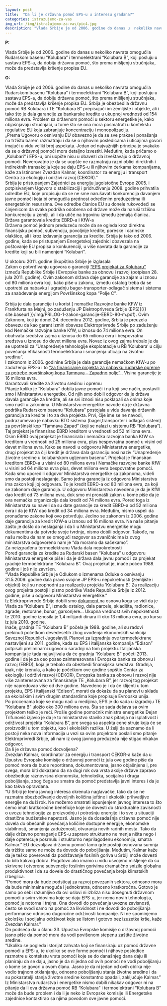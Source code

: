 ```yaml
---
layout: post
title:  "Da li je državna pomoć EPS-u u interesu građana?"
categories: istrazujemo-za-vas
img_url: /img/istražujemo-za-vas/pic4.jpg
description: "Vlada Srbije je od 2006. godine do danas u  nekoliko navrata omogućila Rudarskom basenu “Kolubara” i termoelektrani “Kolubara B”, koji posluju u sastavu EPS-a, da dobiju državnu pomoć, što prema mišljenju stručnjaka, može da predstavlja kršenje propisa EU."
---
```


**P:**

<div class="justify">
Vlada Srbije je od 2006. godine do danas u  nekoliko navrata omogućila Rudarskom basenu “Kolubara” i termoelektrani “Kolubara B”, koji posluju u sastavu EPS-a, da dobiju državnu pomoć, što prema mišljenju stručnjaka, može da predstavlja kršenje propisa EU.</div>


**O:**
<div class="justify">
Vlada Srbije je od 2006. godine do danas u  nekoliko navrata omogućila Rudarskom basenu “Kolubara” i termoelektrani “Kolubara B”, koji posluju u sastavu EPS-a, da dobiju državnu pomoć, što prema mišljenju stručnjaka, može da predstavlja kršenje propisa EU. Srbija je obezbedila državnu pomoć RB Kolubara i TE “Kolubara B” prepisujući im zemljište i objekte, ali i tako što je dala garancije za bankarske kredite u ukupnoj vrednosti od 154 miliona evra. Problem sa državnom pomoći u sektoru energetike je, kako objašnjavaju stručnjaci, u tome što se ona mora posmatrati u kontekstu regulative EU koja zabranjuje koncentraciju i monopolizaciju.<br/>
„Prema Ugovoru o osnivanju EU obavezno je da se sve prakse i ponašanja na tržištu barem razmatraju i da se o njihovim posledicama i uticajima govori imajući u vidu veliki broj aspekata. Jedan od najvažnijih principa je svakako da se o državnoj pomoći mora detaljno izvestiti. Međutim, kada pričamo o „Kolubari“ i EPS-u, oni uopšte nisu u obavezi da izveštavaju o državnoj pomoći. Neverovatno je da se uopšte ne razmatraju razni oblici direktnih i indirektnih transakcija koje se daju EPS-u ili njihovim ćerkama kompanijama, kaže za Istinomer Zvezdan Kalmar, koordinator za energiju i transport Centra za ekologiju i održivi razvoj (CEKOR).” <br/>
Srbija je pristupanjem Zajednici za energiju jugoistočne Evrope 2005. i potpisivanjem Ugovora o stabilizaciji i pridruživanju 2008. godine prihvatila odredbe EU, koje propisuju da se ne sme narušavati konkurencija davanjem javne pomoći koja bi omogućila prednost određenim preduzećima ili energetskim resursima. Ove odredbe članice EU su donele rukovodeći se činjenicom da svaka podrška odobrena od države može da naruši tržišnu konkurenciju u zemlji, ali i da utiče na trgovinu između zemalja članica.<br/>
Država garantovala kredite EBRD-a i KfW-a<br/>
Državna pomoć jednom preduzeću može da se ogleda kroz direktnu finansijsku pomoć, subvenciju, povoljnije kredite, poreske i carinske olakšice, ali i kroz izdavanje garancija za kredite. Srbija je tako od 2006. godine, kada se pristupanjem Energetskoj zajednici obavezala na poštovanje EU propisa o konkurenciji, u više navrata dala garancije za kredite koji su bili namenjeni “Kolubari”.<br/>

U oktobru 2011. godine Skupština Srbije je izglasala  <br/>
Zakon o potvrđivanju ugovora o garanciji <a href="{{ site.baseurl }}/storage/pdf/PPRILOG-1-zakon-garancije-EBRD-80-m.pdf"> “EPS projekat za Kolubaru” </a> između Republike Srbije i Evropske banke za obnovu i razvoj (potpisan 28. jula 2011. godine). Ovim zakonom država daje garancije za zajam u iznosu od 80 miliona evra koji, kako piše u zakonu, između ostalog treba da se upotrebi za nabavku i ugradnju bager-transporter-odlagač sistema i sistema za snabdevanja energijom Površinskog kopa “Polje C”.<br/><br/>
Srbija je dala garancije i u korist [ nemačke Razvojne banke KFW iz Frankfurta na Majni, po zaduženju JP Elektroprivreda Srbije (EPS)]({{ site.baseurl }}/img/PRILOG-1-zakon-garancije-EBRD-80-m.pdf). Ovim Zakonom, koji je donet 24. decembra 2012. godine, Srbija je preuzela obavezu da kao garant izmiri obaveze Elektroprivrede Srbije po zaduženju kod Nemačke razvojne banke KfW, u iznosu do 74 miliona evra. On obuhvata sredstva zajma u iznosu do 65 miliona evra i bespovratna sredstva u iznosu do devet miliona evra. Novac iz ovog zajma trebalo je da se upotrebi za “Unapređenje tehnologije eksploatacije u RB ’Kolubara’ u cilju povećanja efikasnosti termoelektrana i smanjenja uticaja na životnu sredinu”.<br/>
I zakonom iz 2006. godinine Srbija je dala garancije nemačkom KfW-u  po zaduženju EPS-a i to <a href="{{ site.baseurl }}/storage/pdf/PRILOG-3-garancije-KfW-2006.docx"> “za finansiranje projekta za nabavku rudarske opreme za potrebe površinskog kopa Tamnava – Zapadno polje” </a>. Visina garancije je 16 miliona evra.<br/>
Garantovali kredite za životnu sredinu i opremu<br/>
Pitanje koliko je “Kolubara” dobila javne pomoći i na koji sve način, postavili smo i Ministarstvu energetike. Od njih smo dobili odgovor da je država davala garancije za kredite, ali se svi iznosi nisu poklapali sa onima koje smo našli u zakonima. U Ministarstvu energetike navode da je državna podrška Rudarskom basenu “Kolubara” postojala u vidu davanja državnih garancija za kredite i to za dva projekta. Prvi, čije ime se ne navodi, podrazumevao je nabavku BTO sistema (bager,transporter i odlagač sistem) za površinski kop “Tamnava Zapad” (koji se nalazi u sistemu RB “Kolubara”). Taj projekat je finansirao EBRD kreditom u vrednosti od 52 miliona evra. Osim EBRD ovaj projekat je finansirala i nemačka razvojna banka KfW sa kreditom u vrednosti od 25 miliona evra, plus bespovratna pomoć u visini od devet miliona evra. Kako se navodi u odgovoru Ministarstva energetike, drugi projekat za čiji kredit je država dala garanciju nosi naziv “Unapređenje životne sredine u kolubarskom ugljenom basenu”. Projekat je finansiran kreditom EBRD-a u visini od 80 miliona evra i Nemačke razvojne banke KfW u visini od 64 miliona evra plus, devet miliona evra bespovratne pomoći.<br/>
Kada smo uporedili odgovor Ministarstva energetike sa zakonoma, videli smo da postoji neslaganje. Samo jedna garancija iz odgovora Ministarstva ima zakon koji joj odgovara. To je kredit EBRD-a od 80 miliona evra, za koji se zakonom daje garancija. U odgovoru Ministarstva navedeno je da je KfW dao kredit od 73 miliona evra, dok smo mi pronašli zakon u kome piše da je ova nemačka organizacija dala kredit od 74 miliona evra. Pored toga iz Ministarstva su naveli da su date garancije za kredit EBRD-a od 52 miliona evra i da je KfW dao kredit od 34 miliona evra. Međutim, nismo uspeli da pronađemo zakone koji ovo potvrđuju. Jedino se zakonom iz 2006. godine daje garancija za kredit KfW-a u iznosu od 16 miliona evra. Na naše pitanje zašto je došlo do neslaganja i da li u Ministarstvu energetike mogu dokumentima da potvrde svoje tvrdnje, nismo dobili odgovor. Takođe, na našu molbu da nam se omogući razgovor sa zvaničnicima iz ovog ministarstva odgovoreno nam je “da moramo da sačekamo”.<br/>
Za neizgrađenu termoelektranu Vlada dala nepokretnosti<br/>
Pored garancija za kredite za Rudarski basen “Kolubara” u odgovoru Ministarstva energetike piše i da je država dala javnu pomoć i za projekat gradnje termoelektrane “Kolubara B”. Ovaj projekat je, inače počeo 1988. godine i još nije završen.<br/>
“Vlada Republike Srbije je Odlukom o izmenama Odluke o osnivanju 31.5.2009. godine dala pravo svojine JP EPS-u nepokretnosti (zemljište i objekti) koji su neophodni za realizaciju projekta ’Kolubara B’. Za realizaciju ovog projekta postoji i pismo podrške Vlade Republike Srbije iz 2012. godine, piše u odgovoru Ministarstva energetike.” <br/>
Iz Elektroprivrede Srbije dobili smo <a href="{{ site.baseurl }}/storage/pdf/PRILOG-3-garancije-KfW-2006.docx"> dokument </a>  na osnovu koga se vidi da je Vlada za “Kolubaru B”, između ostalog, dala parcele, skladišta, radionice, zgrade, restorane, bunar, garsonjere… Ukupna vrednost svih nepokretnosti te 2010. godine iznosila je 1,4 milijardi dinara ili oko 13 miliona evra, po kursu iz jula 2010. godine.<br/>
Inače, gradnja TE “Kolubara B” počela je 1988. godine, ali su radovi prekinuti početkom devedesetih zbog uvođenja ekonomskih sankcija Saveznoj Republici Jugoslaviji. Planovi za izgradnju ove termoelektrane nastavljeni su 2011. godine, kada su EPS i italijanska kompanija “Edison” potpisali preliminarni ugovor o saradnji na tom projektu. Italijanska kompanija je tada najavljivala da će gradnja “Kolubare B” početi 2013. godine i da je za ceo posao zainteresovana i Evropska banka za obnovu i razvoj (EBRD), koja je trebalo da obezbedi finansijska sredstva. Gradnja, ipak, nije krenula, a kako je početkom ove godine sopštio Centar za ekologiju i održivi razvoj (CEKOR), Evropska banka za obnovu i razvoj nije više zainteresovana za finansiranje TE „Kolubara B”, jer razvoj tog projekat nije napredovao više od dve godine. Navedeno je i da će klijenti u tom projektu, EPS i italijanski “Edison”, morati da dokažu da su planovi u skladu sa ekološkim i svim drugim standardima koje propisuje Evropska unija.<br/>
Po procenama koje se mogu naći u medijima, EPS je do sada u izgradnju TE “Kolubara B” uložio oko 300 miliona evra. Šta se sada dešava sa ovim projektom teško je reći. Prošle godine pomoćnik ministra energetike Dejan Trifunović izjavio je da je to ministarstvo stavilo znak pitanja na isplativost i održivost projekta “Kolubara B”, pre svega sa aspekta cene struje koja će se proizvoditi u tom objektu, kao i ekoloških razlika. U želji da saznamo da li postoji neka nova informacija u vezi sa ovim projektom poslali smo pitanje Elektroprivredi Srbije, ali nam iz ovog javnog preduzeća nije stigao nikakav odgovor.<br/>
Da li je državna pomoć dozvoljena?<br/>
Zvezdan Kalmar, koordinator za energiju i transport CEKOR-a kaže da u Upustvu Evropske komisije o državnoj pomoći iz jula ove godine piše da pomoć mora da bude reportirana, dokumentovana, jasno objašnjena i, pre svega, mora biti dokazano da na dugi rok ova vrsta akcije države zapravo obezbeđuje raznovrsna ekonomska, tehnološka, socijalna i druga poboljšanja, zbog čega se smatra da pomoć predstavlja javni interes i da je kao takva opravdana.<br/>
“U Srbiji je tema javnog interesa okrenuta naglavačke, tako da se ne razmatra obezbeđivanje dovoljnih količina jeftine i ekološki prihvatljive energije na duži rok. Ne možemo smatrati ispunjenjem javnog interesa to što ćemo imati kratkoročne beneficije koje će dovesti do strukturalne zavisnosti o uvozu tehnologije za proizvodnju i potrošnju energije i to sve u situaciji drastične budžetske napetosti. Jasno je da dosadašnja državna pomoć nije dovela do obećanih povećanja količine dostupne energije, ekonomske stabilnosti, smanjenja zaduženosti, otvaranja novih radnih mesta. Tako da dalje državno pomaganje EPS-u zapravo strukturno ne menja ništa nego i dalje opterećuje posrnulu i strukturno neprilagođenu ekonomiju, smatra Kalmar.” 
EU dozvoljava državnu pomoć tamo gde postoji osnovana sumnja da tržište samo ne može da dovede do poboljšanja. Međutim, Kalmar kaže da je teško poverovati da podržavanje fosilnih goriva u Srbiji može dovesti do bilo kakvog dobra. Pogotovo ako imamo u vidu usvojeno mišljenje da su skrivene i otvorene subvencije fosilnim gorivima dramatično snizile globalnu produktivnost i da su dovele do drastičnog povećanja broja klimatskih izbeglica.<br/>
“Pomoć mora da bude podsticaj za razvoj povezanih sektora, odnosno mora da bude minimalna moguća i jednokratna, odnosno kratkoročna. Gotovo je samo po sebi razumljivo da ovi uslovi ni izbliza nisu dosegnuti državnom pomoći u svim vidovima koje se daju EPS-u, jer nema novih tehnologija, pomoć je notorna i trajna. Ona dovodi do povećanja uvozne zavisnosti, često se svodi samo na pomoć za likvidnost i ne dovodi do poboljšanja performanse odnosno dugoročne održivosti kompanije. Ni ne spominjemo ekološku i socijalnu održivost koje se listom i gotovo bez izuzetka krše, kaže Zvezdan Kalmar.”<br/>
On podseća da u članu 33. Upustva Evropske komisije o državnoj pomoći jasno piše da pomoć mora da vodi povišenom stepenu zaštite životne sredine.<br/>
“Ukoliko se pogleda istorijat zahvata koji se finansiraju uz pomoć državne pomoći u EPS-u, te ukoliko se ove forme pomoći i njihove posledice razmotre u kontekstu vrsta pomoći koje se do današnjeg dana daju ili planiraju da se daju, jasno je da ni jedna od ovih pomoći ne vodi poboljšanju o kome se govori u ovom članu. Jasno je da ni jedan od ovih oblika nije vodio trajnom otklanjanju, odnosno poboljšanju stanja životne sredine i da su pokazatelji stanja životne sredine konstantno opadali, zaključuje Kalmar.” <br/>
Iz Ministarstva rudarstva i energetike nismo dobili nikakav odgovor ni na pitanje da li ova državna pomoć RB “Kolubara” i termoelektrani “Kolubara B” može da bude problem i da li je neko iz Evropske komisije ili Energetske zajednice kontaktirao sa njima povodom ove javne pomoći.</div>